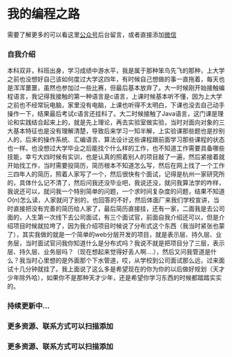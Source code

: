 # 我的编程之路

需要了解更多的可以看这里[公众号](#jump2)后台留言，或者直接添加[微信](#jump1)

### 自我介绍
本科双非，科班出身，学习成绩中游水平，我是属于那种笨鸟先飞的那种，上大学之前也没想好自己该如何度过大学这四年，有时候自己想做的事一直拖着，每天也是浑浑噩噩，虽然也参加过一些比赛，但最后基本放弃了。大一时候刚开始接触编程语言，我记得我接触的第一种语言是c语言，上课时候基本听不懂，因为上大学之前也不经常玩电脑，家里没有电脑，上课也听得不太明白，下课也没去自己动手操作一下，结果最后考试c语言还挂科了。大二时候接触了Java语言，这门课是理论和实践结合起来上的，就是先上理论，再去实验室做实验，当时对面向对象的三大基本特征也是没有理解清楚，导致后来学习一知半解，上实验课那些题也是抄别人的，后来的操作系统、汇编语言、算法设计这些课程跟前面学习那些课程的状态也一样。也没想过大学毕业之后能找个什么样的工作，也不知道工作需要具备哪些技能，幸亏大四时候有实训，也是认真的照着别人的项目敲了一遍，然后紧接着就开始找工作，当时需要投简历，简历根本不知道怎么写，然后在网上找了一个工作三四年人的简历，照着人家写了一个，然后很快有个面试，记得是杭州一家研究所的，具体什么记不清了，然后问我还没毕业吧，我说还没，就问我算法学的咋样，我说还可以，就问我一个特别简单的问题，一个求时间复杂度的问题，结果不知道O(n)怎么读，人家就问了别的，也回答的不好，然后体面厂来我们学校宣讲，当时直接把没有完善的简历给人家了，最后简历直接挂，还有一家，二面我是去公司面的，人生第一次线下去公司面试，有三个面试官，前面自我介绍还可以，但是介绍项目时候就拉垮了，因为我介绍项目时候说了分布式这个东西（我当时紧张也蒙了），其实我做的就是一个简单的web分层开发的项目，就是表示层、持久层、业务层，当时面试官问我你知道什么是分布式吗？我说不就是把项目分了三层，表示层、持久层、业务层吗？（现在想起来觉得好丢人啊....），然后又问我管道是什么？我当时心里想的是外面那个下水管道，哎，从学校到公司面试那么远，过来面试十几分钟就挂了。我上面说了这么多是希望现在的你为你的以后做好规划（天才少年除外哈），如果你不是那种天才少年，还是希望你学习东西的时候都踏踏实实的。

### 持续更新中...


### <span id="jump1">更多资源、联系方式可以扫描添加</span>


### <span id="jump2">更多资源、联系方式可以扫描添加</span>
